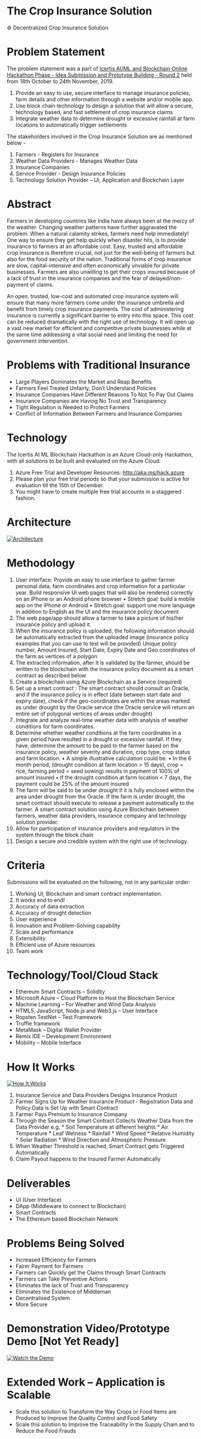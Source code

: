 # The Crop Insurance Solution

⚙️ Decentralized Crop Insurance Solution

Problem Statement
==================

The problem statement was a part of [Icertis AI/ML and Blockchain Online Hackathon Phase - Idea Submission and Prototype Building - Round 2](https://www.techgig.com/hackathon/icertis-hackathon) held from 18th October to 24th November, 2019.

1. Provide an easy to use, secure interface to manage insurance policies, farm details and other information through a website and/or mobile app.
2. Use block chain technology to design a solution that will allow a secure, technology based, and fast settlement of crop insurance claims
3. Integrate weather data to determine drought or excessive rainfall at farm locations to automatically trigger settlements

The stakeholders involved in the Crop Insurance Solution are as mentioned below -
1. Farmers - Registers for Insurance
2. Weather Data Providers - Manages Weather Data
3. Insurance Companies
4. Service Provider - Design Insurance Policies
5. Technology Solution Provider – UI, Application and Blockchain Layer


Abstract
==================

Farmers in developing countries like India have always been at the mercy of the weather. Changing weather patterns have further aggravated the problem. When a natural calamity strikes, farmers need help immediately! One way to ensure they get help quickly when disaster hits, is to provide insurance to farmers at an affordable cost. Easy, trusted and affordable crop insurance is therefore crucial, not just for the well-being of farmers but also for the food security of the nation. Traditional forms of crop insurance are slow, capital-intensive and often economically unviable for private businesses.  Farmers are also unwilling to get their crops insured because of a lack of trust in the insurance companies and the fear of delayed/non-payment of claims.

An open, trusted, low-cost and automated crop insurance system will ensure that many more farmers come under the insurance umbrella and benefit from timely crop insurance payments. The cost of administering insurance is currently a significant barrier to entry into this space. This cost can be reduced dramatically with the right use of technology. It will open up a vast new market for efficient and competitive private businesses while at the same time addressing a vital social need and limiting the need for government intervention.


Problems with Traditional Insurance
==================

* Large Players Dominates the Market and Reap Benefits
* Farmers Feel Treated Unfairly, Don’t Understand Policies
* Insurance Companies Have Different Reasons To Not To Pay Out Claims
* Insurance Companies are Having No Trust and Transparency
* Tight Regulation is Needed to Protect Farmers
* Conflict of Information Between Farmers and Insurance Companies


Technology
=====================

The Icertis AI ML Blockchain Hackathon is an Azure Cloud-only Hackathon, with all solutions to be built and evaluated on the Azure Cloud. 
1. Azure Free Trial and Developer Resources: http://aka.ms/hack.azure
2. Please plan your free trial periods so that your submission is active for evaluation till the 15th of December. 
3. You might have to create multiple free trial accounts in a staggered fashion.


Architecture
=====================

[![Architecture](https://github.com/sachinjegaonkar/CropInsuranceSolution/blob/master/Architecture.JPG)](https://github.com/sachinjegaonkar/CropInsuranceSolution)


Methodology
=====================

1. User interface: Provide an easy to use interface to gather farmer personal data, farm coordinates and crop information for a particular year. Build responsive UI web pages that will also be rendered correctly on an iPhone or an Android phone browser
• Stretch goal: build a mobile app on the iPhone or Android
• Stretch goal: support one more language in addition to English as the UI and the insurance policy document
2. The web page/app should allow a farmer to take a picture of his/her insurance policy and upload it.
3. When the insurance policy is uploaded, the following information should be automatically extracted from the uploaded image (insurance policy examples that you can use to test will be provided) Unique policy number, Amount Insured, Start Date, Expiry Date and Geo coordinates of the farm as vertices of a polygon
4. The extracted information, after it is validated by the farmer, should be written to the blockchain with the insurance policy document as a smart contract as described below
5. Create a blockchain using Azure Blockchain as a Service (required)
6. Set up a smart contract : The smart contract should consult an Oracle, and if the insurance policy is in effect (date between start date and expiry date), check if the geo-coordinates are within the areas marked as under drought by the Oracle service (the Oracle service will return an entire set of polygonal vertices of areas under drought)
7. Integrate and analyze real-time weather data with analysis of weather conditions for farm coordinates. 
8. Determine whether weather conditions at the farm coordinates in a given period have resulted in a drought or excessive rainfall. If they have, determine the amount to be paid to the farmer based on the insurance policy, weather severity and duration, crop type, crop status and farm location. 
• A simple illustrative calculation could be:
• In the 6 month period, (drought condition at farm location > 15 days), crop = rice, farming period = seed sowing) results in payment of 100% of amount insured
• If the drought condition at farm location < 7 days, the payment could be 25% of the amount insured
9. The farm will be said to be under drought if it is fully enclosed within the area under drought from the Oracle. If the farm is under drought, the smart contract should execute to release a payment automatically to the farmer. A smart contract solution using Azure Blockchain between farmers, weather data providers, insurance company and technology solution provider.
10. Allow for participation of insurance providers and regulators in the system through the block chain
11. Design a secure and credible system with the right use of technology.


Criteria
=====================

Submissions will be evaluated on the following, not in any particular order:
1. Working UI, Blockchain and smart contract implementation.
2. It works end to end! 
3. Accuracy of data extraction
4. Accuracy of drought detection
5. User experience
6. Innovation and Problem-Solving capability
7. Scale and performance
8. Extensibility
9. Efficient use of Azure resources
10. Team work


Technology/Tool/Cloud Stack
=====================

* Ethereum Smart Contracts – Solidity
* Microsoft Azure – Cloud Platform to Host the Blockchain Service
* Machine Learning – For Weather and Wind Data Analysis
* HTML5, JavaScript, Node.js and Web3.js – User Interface
* Ropsten TestNet – Test Framework
* Truffle framework
* MetaMask – Digital Wallet Provider
* Remix IDE – Development Environment
* Mobility – Mobile Interface


How It Works
=====================

[![How It Works](https://github.com/sachinjegaonkar/CropInsuranceSolution/blob/master/How%20It%20Works.JPG)](https://github.com/sachinjegaonkar/CropInsuranceSolution)


1. Insurance Service and Data Providers Designs Insurance Product
2. Farmer Signs Up for Weather Insurance Product - Registration Data and Policy Data is Set Up with Smart Contract
3. Farmer Pays Premium to Insurance Company
4. Through the Season the Smart Contract Collects Weather Data from the Data Provider e.g. 
        * Soil Temperature at different heights
        * Air Temperature
        * Leaf Wetness
        * Rainfall
        * Wind Speed
        * Relative Humidity
        * Solar Radiation
        * Wind Direction and Atmospheric Pressure
5. When Weather Threshold is reached, Smart Contract gets Triggered Automatically
6. Claim Payout happens to the Insured Farmer Automatically


Deliverables
=====================

* UI (User Interface)
* DApp (Middleware to connect to Blockchain)
* Smart Contracts
* The Ethereum based Blockchain Network


Problems Being Solved
=====================

* Increased Efficiency for Farmers
* Fairer Payment for Farmers
* Farmers can Quickly get the Claims through Smart Contracts
* Farmers can Take Preventive Actions
* Eliminates the lack of Trust and Transparency
* Eliminates the Existence of Middleman
* Decentralised System
* More Secure


Demonstration Video/Prototype Demo [Not Yet Ready]
=====================

[![Watch the Demo](https://github.com/sachinjegaonkar/CropInsuranceSolution/blob/master/Crops.jpg)](https://github.com/sachinjegaonkar/CropInsuranceSolution)


Extended Work – Application is Scalable
=====================

* Scale this solution to Transform the Way Crops or Food Items are Produced to Improve the Quality Control and Food Safety
* Scale this solution to Improve the Traceability in the Supply Chain and to Reduce the Food Frauds
